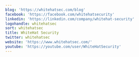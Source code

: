 ```yaml
---
blog: 'https://whitehatsec.com/blog'
facebook: 'https://facebook.com/whitehatsecurity'
linkedin: 'https://linkedin.com/company/whitehat-security'
logohandle: whitehatsec
sort: whitehatsec
title: WhiteHat Security
twitter: whitehatsec
website: 'https://www.whitehatsec.com/'
youtube: 'https://youtube.com/user/WhiteHatSecurity'
---
```

